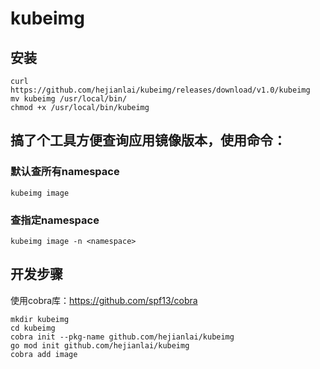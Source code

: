 # kubeimg
## 安装
```shell
curl https://github.com/hejianlai/kubeimg/releases/download/v1.0/kubeimg
mv kubeimg /usr/local/bin/
chmod +x /usr/local/bin/kubeimg
```
## 搞了个工具方便查询应用镜像版本，使用命令：
### 默认查所有namespace
```
kubeimg image
```
### 查指定namespace
```
kubeimg image -n <namespace>
```
## 开发步骤
使用cobra库：https://github.com/spf13/cobra
```shell
mkdir kubeimg
cd kubeimg
cobra init --pkg-name github.com/hejianlai/kubeimg
go mod init github.com/hejianlai/kubeimg
cobra add image
```
